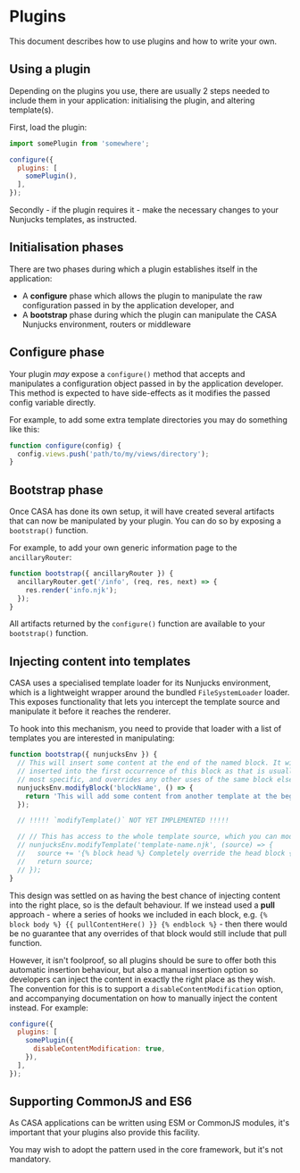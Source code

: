 # Plugins

This document describes how to use plugins and how to write your own.

## Using a plugin

Depending on the plugins you use, there are usually 2 steps needed to include them in your application: initialising the plugin, and altering template(s).

First, load the plugin:

```javascript
import somePlugin from 'somewhere';

configure({
  plugins: [
    somePlugin(),
  ],
});
```

Secondly - if the plugin requires it - make the necessary changes to your Nunjucks templates, as instructed.

## Initialisation phases

There are two phases during which a plugin establishes itself in the application:

* A **configure** phase which allows the plugin to manipulate the raw configuration passed in by the application developer, and
* A **bootstrap** phase during which the plugin can manipulate the CASA Nunjucks environment, routers or middleware

## Configure phase

Your plugin _may_ expose a `configure()` method that accepts and manipulates a configuration object passed in by the application developer. This method is expected to have side-effects as it modifies the passed config variable directly.

For example, to add some extra template directories you may do something like this:

```javascript
function configure(config) {
  config.views.push('path/to/my/views/directory');
}
```

## Bootstrap phase

Once CASA has done its own setup, it will have created several artifacts that can now be manipulated by your plugin. You can do so by exposing a `bootstrap()` function.

For example, to add your own generic information page to the `ancillaryRouter`:

```javascript
function bootstrap({ ancillaryRouter }) {
  ancillaryRouter.get('/info', (req, res, next) => {
    res.render('info.njk');
  });
}
```

All artifacts returned by the `configure()` function are available to your `bootstrap()` function.

## Injecting content into templates

CASA uses a specialised template loader for its Nunjucks environment, which is a lightweight wrapper around the bundled `FileSystemLoader` loader. This exposes functionality that lets you intercept the template source and manipulate it before it reaches the renderer.

To hook into this mechanism, you need to provide that loader with a list of templates you are interested in manipulating:

```javascript
function bootstrap({ nunjucksEnv }) {
  // This will insert some content at the end of the named block. It will be
  // inserted into the first occurrence of this block as that is usually the
  // most specific, and overrides any other uses of the same block elsewhere.
  nunjucksEnv.modifyBlock('blockName', () => {
    return 'This will add some content from another template at the beginning of the blockName block: {% include "my-plugin/thing.njk" %}';
  });

  // !!!!! `modifyTemplate()` NOT YET IMPLEMENTED !!!!!

  // // This has access to the whole template source, which you can modify freely
  // nunjucksEnv.modifyTemplate('template-name.njk', (source) => {
  //   source += '{% block head %} Completely override the head block {% endblock %}';
  //   return source;
  // });
}
```

This design was settled on as having the best chance of injecting content into the right place, so is the default behaviour. If we instead used a **pull** approach - where a series of hooks we included in each block, e.g. `{% block body %} {{ pullContentHere() }} {% endblock %}` - then there would be no guarantee that any overrides of that block would still include that pull function.

However, it isn't foolproof, so all plugins should be sure to offer both this automatic insertion behaviour, but also a manual insertion option so developers can inject the content in exactly the right place as they wish. The convention for this is to support a `disableContentModification` option, and accompanying documentation on how to manually inject the content instead. For example:

```javascript
configure({
  plugins: [
    somePlugin({
      disableContentModification: true,
    }),
  ],
});
```

## Supporting CommonJS and ES6

As CASA applications can be written using ESM or CommonJS modules, it's important that your plugins also provide this facility.

You may wish to adopt the pattern used in the core framework, but it's not mandatory.
